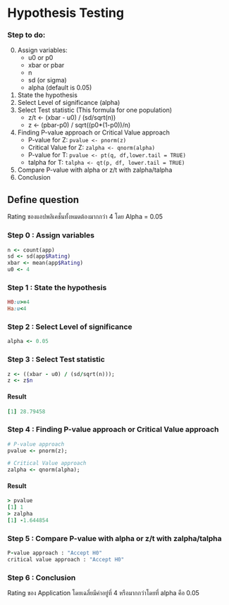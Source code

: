 # Hypothesis Testing

### Step to do:

0. Assign variables:
   - u0 or p0
   - xbar or pbar
   - n
   - sd (or sigma)
   - alpha (default is 0.05)
1. State the hypothesis
2. Select Level of significance (alpha)
3. Select Test statistic (This formula for one population)
   - z/t <- (xbar - u0) / (sd/sqrt(n))
   - z <- (pbar-p0) / sqrt((p0\*(1-p0))/n)
4. Finding P-value approach or Critical Value approach
   - P-value for Z: `pvalue <- pnorm(z)`
   - Critical Value for Z: `zalpha <- qnorm(alpha)`
   - P-value for T: `pvalue <- pt(q, df,lower.tail = TRUE)`
   - talpha for T: `talpha <- qt(p, df, lower.tail = TRUE)`
5. Compare P-value with alpha or z/t with zalpha/talpha
6. Conclusion
## Define question
Rating ของแอปพลิเคชั่นทั้งหมดต้องมากกว่า 4 โดย Alpha = 0.05


### Step 0 : Assign variables
``` ruby
n <- count(app)
sd <- sd(app$Rating) 
xbar <- mean(app$Rating)
u0 <- 4
```
### Step 1 : State the hypothesis
``` ruby
H0:u>=4 
Ha:u<4
```

### Step 2 : Select Level of significance
``` ruby
alpha <- 0.05
```

### Step 3 : Select Test statistic
```ruby
z <- ((xbar - u0) / (sd/sqrt(n)));
z <- z$n
```
#### Result
``` ruby
[1] 28.79458
```
### Step 4 : Finding P-value approach or Critical Value approach
```ruby
# P-value approach
pvalue <- pnorm(z);

# Critical Value approach
zalpha <- qnorm(alpha);
```
#### Result
``` ruby
> pvalue
[1] 1
> zalpha
[1] -1.644854
```

### Step 5 : Compare P-value with alpha or z/t with zalpha/talpha
``` ruby
P-value approach : "Accept H0"
critical value approach : "Accept H0"
```

### Step 6 : Conclusion
Rating ของ Application โดยเฉลี่ยมีค่าอยู่ที่ 4 หรือมากกว่าโดยที่ alpha คือ 0.05

